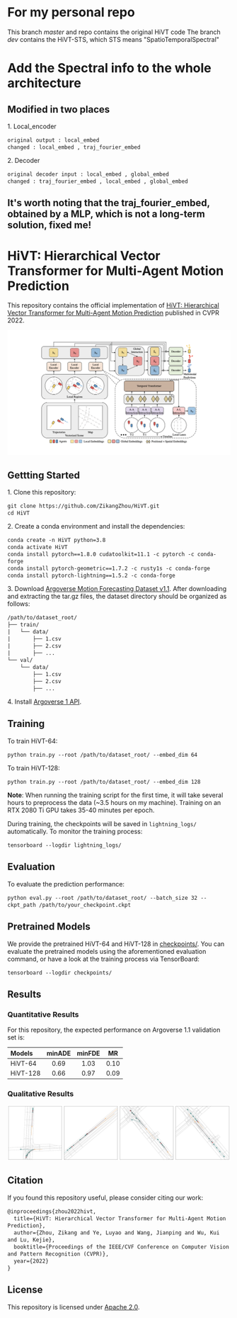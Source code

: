 # For my personal repo
This branch *master* and repo contains the original HiVT code
The branch *dev* contains the HiVT-STS, which STS means "SpatioTemporalSpectral" 

# Add the Spectral info to the whole architecture
## Modified in two places
1\. Local_encoder
```
original output : local_embed
changed : local_embed , traj_fourier_embed
```

2\. Decoder
```
original decoder input : local_embed , global_embed
changed : traj_fourier_embed , local_embed , global_embed
```

## It's worth noting that the traj_fourier_embed, obtained by a MLP, which is not a long-term solution, fixed me!

# HiVT: Hierarchical Vector Transformer for Multi-Agent Motion Prediction
This repository contains the official implementation of [HiVT: Hierarchical Vector Transformer for Multi-Agent Motion Prediction](https://openaccess.thecvf.com/content/CVPR2022/papers/Zhou_HiVT_Hierarchical_Vector_Transformer_for_Multi-Agent_Motion_Prediction_CVPR_2022_paper.pdf) published in CVPR 2022.

![](assets/overview.png)

## Gettting Started

1\. Clone this repository:
```
git clone https://github.com/ZikangZhou/HiVT.git
cd HiVT
```

2\. Create a conda environment and install the dependencies:
```
conda create -n HiVT python=3.8
conda activate HiVT
conda install pytorch==1.8.0 cudatoolkit=11.1 -c pytorch -c conda-forge
conda install pytorch-geometric==1.7.2 -c rusty1s -c conda-forge
conda install pytorch-lightning==1.5.2 -c conda-forge
```

3\. Download [Argoverse Motion Forecasting Dataset v1.1](https://www.argoverse.org/av1.html). After downloading and extracting the tar.gz files, the dataset directory should be organized as follows:
```
/path/to/dataset_root/
├── train/
|   └── data/
|       ├── 1.csv
|       ├── 2.csv
|       ├── ...
└── val/
    └── data/
        ├── 1.csv
        ├── 2.csv
        ├── ...
```

4\. Install [Argoverse 1 API](https://github.com/argoai/argoverse-api).

## Training

To train HiVT-64:
```
python train.py --root /path/to/dataset_root/ --embed_dim 64
```

To train HiVT-128:
```
python train.py --root /path/to/dataset_root/ --embed_dim 128
```

**Note**: When running the training script for the first time, it will take several hours to preprocess the data (~3.5 hours on my machine). Training on an RTX 2080 Ti GPU takes 35-40 minutes per epoch.

During training, the checkpoints will be saved in `lightning_logs/` automatically. To monitor the training process:
```
tensorboard --logdir lightning_logs/
```

## Evaluation

To evaluate the prediction performance:
```
python eval.py --root /path/to/dataset_root/ --batch_size 32 --ckpt_path /path/to/your_checkpoint.ckpt
```

## Pretrained Models

We provide the pretrained HiVT-64 and HiVT-128 in [checkpoints/](checkpoints). You can evaluate the pretrained models using the aforementioned evaluation command, or have a look at the training process via TensorBoard:
```
tensorboard --logdir checkpoints/
```

## Results

### Quantitative Results

For this repository, the expected performance on Argoverse 1.1 validation set is:

| Models | minADE | minFDE | MR |
| :--- | :---: | :---: | :---: |
| HiVT-64 | 0.69 | 1.03 | 0.10 |
| HiVT-128 | 0.66 | 0.97 | 0.09 |

### Qualitative Results

![](assets/visualization.png)

## Citation

If you found this repository useful, please consider citing our work:

```
@inproceedings{zhou2022hivt,
  title={HiVT: Hierarchical Vector Transformer for Multi-Agent Motion Prediction},
  author={Zhou, Zikang and Ye, Luyao and Wang, Jianping and Wu, Kui and Lu, Kejie},
  booktitle={Proceedings of the IEEE/CVF Conference on Computer Vision and Pattern Recognition (CVPR)},
  year={2022}
}
```

## License

This repository is licensed under [Apache 2.0](LICENSE).

